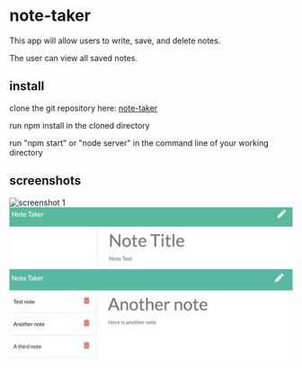 # note-taker

This app will allow users to write, save, and delete notes.

The user can view all saved notes.

## install

clone the git repository here:
[note-taker](https://github.com/cbrittingham14/note-taker)

run npm install in the cloned directory

run "npm start" or "node server" in the command line of your working directory

## screenshots

![screenshot 1](/iamges/screenshot1.png)
![screenshot 2](/images/screenshot2.png)
![screenshot 3](/images/screenshot3.png)

